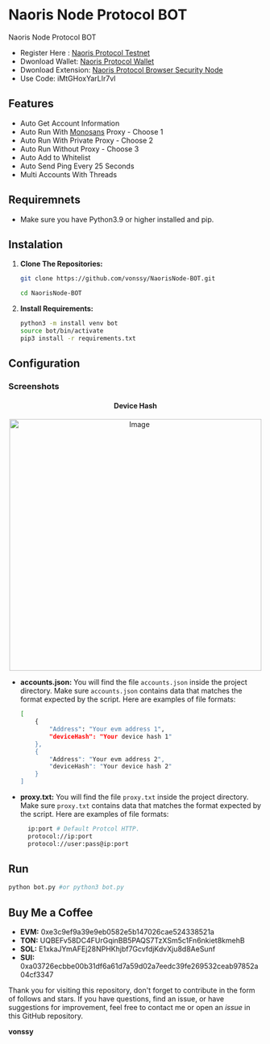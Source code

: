 # Naoris Node Protocol BOT
Naoris Node Protocol BOT

- Register Here : [Naoris Protocol Testnet](https://naorisprotocol.network/testnet)
- Dwonload Wallet: [Naoris Protocol Wallet](https://chromewebstore.google.com/detail/naoris-protocol-wallet/dbgibbbeebmbmmhmebogidfbfehejgfo)
- Dwonload Extension: [Naoris Protocol Browser Security Node](https://chromewebstore.google.com/detail/naoris-protocol-browser-s/cpikalnagknmlfhnilhfelifgbollmmp)
- Use Code: iMtGHoxYarLIr7vl

## Features

  - Auto Get Account Information
  - Auto Run With [Monosans](https://raw.githubusercontent.com/monosans/proxy-list/main/proxies/all.txt) Proxy - Choose 1
  - Auto Run With Private Proxy - Choose 2
  - Auto Run Without Proxy - Choose 3
  - Auto Add to Whitelist
  - Auto Send Ping Every 25 Seconds
  - Multi Accounts With Threads

## Requiremnets

- Make sure you have Python3.9 or higher installed and pip.

## Instalation

1. **Clone The Repositories:**
   ```bash
   git clone https://github.com/vonssy/NaorisNode-BOT.git
   ```
   ```bash
   cd NaorisNode-BOT
   ```

2. **Install Requirements:**
   ```bash
   python3 -m install venv bot
   source bot/bin/activate
   pip3 install -r requirements.txt
   ```

## Configuration

### Screenshots

<div style="text-align: center;">
  <h4><strong>Device Hash</strong></h4>
  <img src="image.jpg" alt="Image" width="500"/>
</div>

- **accounts.json:** You will find the file `accounts.json` inside the project directory. Make sure `accounts.json` contains data that matches the format expected by the script. Here are examples of file formats:
  ```bash
  [
      {
          "Address": "Your evm address 1",
          "deviceHash": "Your device hash 1"
      },
      {
          "Address": "Your evm address 2",
          "deviceHash": "Your device hash 2"
      }
  ]
  ```

- **proxy.txt:** You will find the file `proxy.txt` inside the project directory. Make sure `proxy.txt` contains data that matches the format expected by the script. Here are examples of file formats:
  ```bash
    ip:port # Default Protcol HTTP.
    protocol://ip:port
    protocol://user:pass@ip:port
  ```

## Run

```bash
python bot.py #or python3 bot.py
```

## Buy Me a Coffee

- **EVM:** 0xe3c9ef9a39e9eb0582e5b147026cae524338521a
- **TON:** UQBEFv58DC4FUrGqinBB5PAQS7TzXSm5c1Fn6nkiet8kmehB
- **SOL:** E1xkaJYmAFEj28NPHKhjbf7GcvfdjKdvXju8d8AeSunf
- **SUI:** 0xa03726ecbbe00b31df6a61d7a59d02a7eedc39fe269532ceab97852a04cf3347

Thank you for visiting this repository, don't forget to contribute in the form of follows and stars.
If you have questions, find an issue, or have suggestions for improvement, feel free to contact me or open an *issue* in this GitHub repository.

**vonssy**
